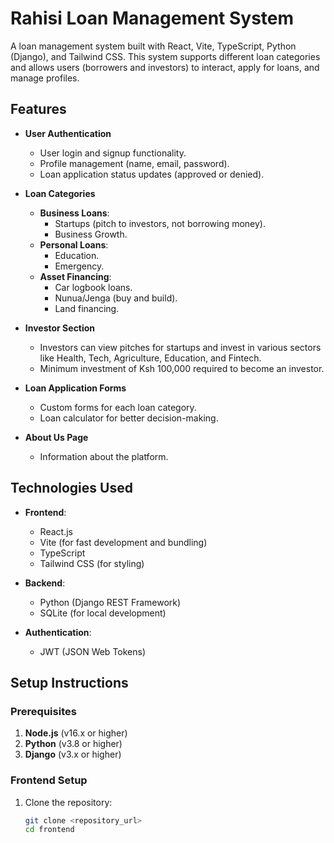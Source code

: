 # Rahisi Loan Management System

A loan management system built with React, Vite, TypeScript, Python (Django), and Tailwind CSS. This system supports 
different loan categories and allows users (borrowers and investors) to interact, apply for loans, and manage profiles.

## Features

- **User Authentication**
  - User login and signup functionality.
  - Profile management (name, email, password).
  - Loan application status updates (approved or denied).
  
- **Loan Categories**
  - **Business Loans**:
    - Startups (pitch to investors, not borrowing money).
    - Business Growth.
  - **Personal Loans**:
    - Education.
    - Emergency.
  - **Asset Financing**:
    - Car logbook loans.
    - Nunua/Jenga (buy and build).
    - Land financing.

- **Investor Section**
  - Investors can view pitches for startups and invest in various sectors like Health, Tech, Agriculture, Education, and Fintech.
  - Minimum investment of Ksh 100,000 required to become an investor.

- **Loan Application Forms**
  - Custom forms for each loan category.
  - Loan calculator for better decision-making.

- **About Us Page**
  - Information about the platform.

## Technologies Used

- **Frontend**: 
  - React.js
  - Vite (for fast development and bundling)
  - TypeScript
  - Tailwind CSS (for styling)

- **Backend**:
  - Python (Django REST Framework)
  - SQLite (for local development)
  
- **Authentication**:
  - JWT (JSON Web Tokens)

## Setup Instructions

### Prerequisites

1. **Node.js** (v16.x or higher)
2. **Python** (v3.8 or higher)
3. **Django** (v3.x or higher)

### Frontend Setup

1. Clone the repository:
   ```bash
   git clone <repository_url>
   cd frontend
